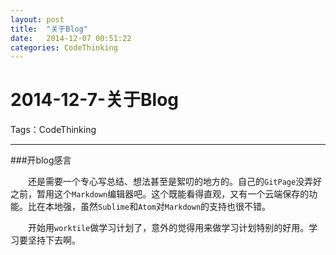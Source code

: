```yaml
---
layout: post
title:  "关于Blog"
date:   2014-12-07 00:51:22
categories: CodeThinking
---
```

# 2014-12-7-关于Blog

Tags：CodeThinking

---
###开blog感言

　　还是需要一个专心写总结、想法甚至是絮叨的地方的。自己的`GitPage`没弄好之前，暂用这个`Markdown`编辑器吧。这个既能看得直观，又有一个云端保存的功能。比在本地强，虽然`Sublime`和`Atom`对`Markdown`的支持也很不错。

　　开始用`worktile`做学习计划了，意外的觉得用来做学习计划特别的好用。学习要坚持下去啊。




